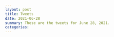 ```yaml
---
layout: post
title: Tweets
date: 2021-06-28
summary: These are the tweets for June 28, 2021.
categories:
---
```


